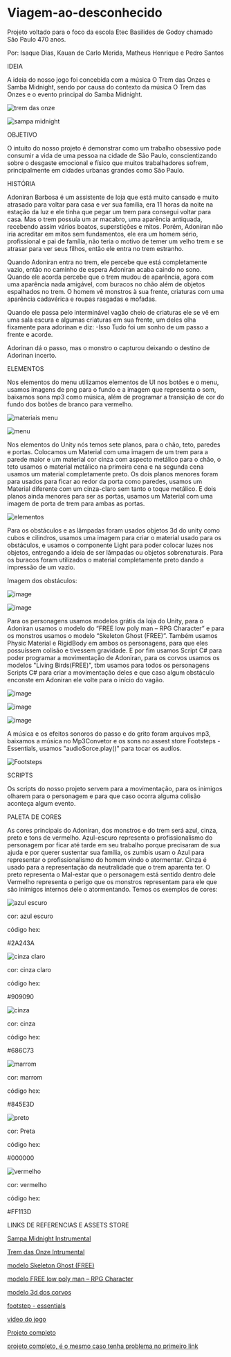 # Viagem-ao-desconhecido
Projeto voltado para o foco da escola Etec Basilides de Godoy chamado São Paulo 470 anos.

Por: Isaque Dias, Kauan de Carlo Merida, Matheus Henrique e Pedro Santos

IDEIA

A ideia do nosso jogo foi concebida com a música O Trem das Onzes e Samba Midnight, sendo por causa do contexto da música O Trem das Onzes e o evento principal do Samba Midnight.

![trem das onze](https://github.com/user-attachments/assets/665e4b37-cf8b-4e63-bb22-e6ca4b3466f3)

![sampa midnight](https://github.com/user-attachments/assets/ee19c53b-0a00-4edf-bbc7-741cdec630e2)

OBJETIVO

O intuito do nosso projeto é demonstrar como um trabalho obsessivo pode consumir a vida de uma pessoa na cidade de São Paulo, conscientizando sobre o desgaste emocional e físico que muitos trabalhadores sofrem, principalmente em cidades urbanas grandes como São Paulo.

HISTÓRIA

Adoniran Barbosa é um assistente de loja que está muito cansado e muito atrasado para voltar para casa e ver sua família, era 11 horas da noite na estação da luz e ele tinha que pegar um trem para consegui voltar para casa. Mas o trem possuía um ar macabro, uma aparência antiquada, recebendo assim vários boatos, superstições e mitos. Porém, Adoniran não iria acreditar em mitos sem fundamentos, ele era um homem sério, profissional e pai de família, não teria o motivo de temer um velho trem e se atrasar para ver seus filhos, então ele entra no trem estranho.

Quando Adoniran entra no trem, ele percebe que está completamente vazio, então no caminho de espera Adoniran acaba caindo no sono. Quando ele acorda percebe que o trem mudou de aparência, agora com uma aparência nada amigável, com buracos no chão além de objetos espalhados no trem. O homem vê monstros à sua frente, criaturas com uma aparência cadavérica e roupas rasgadas e mofadas. 

Quando ele passa pelo interminável vagão cheio de criaturas ele se vê em uma sala escura e algumas criaturas em sua frente, um deles olha fixamente para adorinan e diz: -Isso Tudo foi um sonho de um passo a frente e acorde. 

Adorinan dá o passo, mas o monstro o capturou deixando o destino de Adorinan incerto.

ELEMENTOS

Nos elementos do menu utilizamos elementos de UI nos botões e o menu, usamos imagens de png para o fundo e a imagem que representa o som, baixamos sons mp3 como música, além de programar a transição de cor do fundo dos botões de branco para vermelho.

![materiais menu](https://github.com/user-attachments/assets/5d1efd0d-d2d3-4047-845e-3a7cd3f0b011)

![menu](https://github.com/user-attachments/assets/56bf0155-c9d3-4adb-883f-946b377a81bd)

Nos elementos do Unity nós temos sete planos, para o chão, teto, paredes e portas. Colocamos um Material com uma imagem de um trem para a parede maior e um material cor cinza com aspecto metálico para o chão, o teto usamos o material metálico na primeira cena e na segunda cena usamos um material completamente preto. Os dois planos menores foram para usados para ficar ao redor da porta como paredes, usamos um Material diferente com um cinza-claro sem tanto o toque metálico. E dois planos ainda menores para ser as portas, usamos um Material com uma imagem de porta de trem para ambas as portas.

![elementos](https://github.com/user-attachments/assets/6a134bcf-a03f-468d-908a-f45a236adff5)

Para os obstáculos e as lâmpadas foram usados objetos 3d do unity como cubos e cilindros, usamos uma imagem para criar o material usado para os obstáculos, e usamos o componente Light para poder colocar luzes nos objetos, entregando a ideia de ser lâmpadas ou objetos sobrenaturais. Para os buracos foram utilizados o material completamente preto dando a impressão de um vazio.

Imagem dos obstáculos:

![image](https://github.com/user-attachments/assets/0a276702-7f23-43be-8014-2375fb84f4cd)

![image](https://github.com/user-attachments/assets/d1ef32d1-db81-43a6-b064-43fb85a2baaa)

Para os personagens usamos modelos grátis da loja do Unity, para o Adoniran usamos o modelo do “FREE low poly man – RPG Character” e para os monstros usamos o modelo “Skeleton Ghost (FREE)”. Também usamos Physic Material e RigidBody em ambos os personagens, para que eles possuíssem colisão e tivessem gravidade. E por fim usamos Script C# para poder programar a movimentação de Adoniran, para os corvos usamos os modelos "Living Birds(FREE)", tbm usamos para todos os personagens Scripts C# para criar a movimentação deles e que caso algum obstáculo enconste em Adoniran ele volte para o início do vagão.

![image](https://github.com/user-attachments/assets/949a09fa-8d25-4151-b17f-52a168399003)

![image](https://github.com/user-attachments/assets/497b0086-05e6-4129-8810-76501d9c46b1)

![image](https://github.com/user-attachments/assets/cdc90b13-f3d9-4b6e-8697-3c30f077f128)

A música e os efeitos sonoros do passo e do grito foram arquivos mp3, baixamos a música no Mp3Convetor e os sons no assest store Footsteps - Essentials, usamos "audioSorce.play()" para tocar os audíos.

![Footsteps](https://github.com/user-attachments/assets/84350566-dfde-4802-a7a5-d41d722cbd84)

SCRIPTS

Os scripts do nosso projeto servem para a movimentação, para os inimigos olharem para o personagem e para que caso ocorra alguma colisão aconteça algum evento.

PALETA DE CORES

As cores principais do Adoniran, dos monstros e do trem será azul, cinza, preto e tons de vermelho.
Azul-escuro representa o profissionalismo do personagem por ficar até tarde em seu trabalho porque precisaram de sua ajuda e por querer sustentar sua família, os zumbis usam o Azul para representar o profissionalismo do homem vindo o atormentar. Cinza é usado para a representação da neutralidade que o trem aparenta ter. O preto representa o Mal-estar que o personagem está sentido dentro dele Vermelho representa o perigo que os monstros representam para ele que são inimigos internos dele o atormentando. Temos os exemplos de cores:

![azul escuro](https://github.com/user-attachments/assets/6748480e-eebb-4144-ada3-33d6ba18b121)

cor: azul escuro

código hex:

#2A243A

![cinza claro](https://github.com/user-attachments/assets/422bc3a9-5612-4571-9d5d-b8f719dd9575)

cor: cinza claro

código hex:

#909090

![cinza](https://github.com/user-attachments/assets/e068bd47-b24e-45cb-a6ee-d3bc42f17565)

cor: cinza

código hex:

#686C73

![marrom](https://github.com/user-attachments/assets/5c669ea0-c825-4346-acbe-29cc4976370d)

cor: marrom

código hex:

#845E3D

![preto](https://github.com/user-attachments/assets/a3a9d221-6e7f-4b53-974a-24c0e8da37e9)

cor: Preta

código hex:

#000000

![vermelho](https://github.com/user-attachments/assets/fbca5cf1-8197-4329-9422-885e7791cbfa)

cor: vermelho

código hex:

#FF113D

LINKS DE REFERENCIAS E ASSETS STORE

[Sampa Midnight Instrumental](https://youtu.be/11ItVm6ZWdM?si=T9-wqq7uuSJTHX0-)

[Trem das Onze Intrumental](https://youtu.be/OoEgWsUQgaU?si=8sKqv3ZvsrWKxlSa)

[modelo Skeleton Ghost (FREE)](https://assetstore.unity.com/packages/3d/characters/creatures/skeleton-ghost-free-226070)

[modelo FREE low poly man – RPG Character](https://drive.google.com/file/d/17siYXt2FRVy5yzcm3_fSAh-YjbxZbwL5/view?usp=drive_link)

[modelo 3d dos corvos](https://assetstore.unity.com/packages/3d/characters/animals/birds/living-birds-15649)

[footstep - essentials](https://assetstore.unity.com/packages/audio/sound-fx/foley/footsteps-essentials-189879)

[video do jogo](https://drive.google.com/file/d/1RsIauDSYNOraNv735L36e_ENo8dDptZV/view?usp=drive_link)

[Projeto completo](https://drive.google.com/file/d/11T4cMZ-t23-nuwMIB_LPuYa8G7c37Wnc/view?usp=drive_link)

[projeto completo, é o mesmo caso tenha problema no primeiro link](https://drive.google.com/file/d/17siYXt2FRVy5yzcm3_fSAh-YjbxZbwL5/view?usp=sharing)
